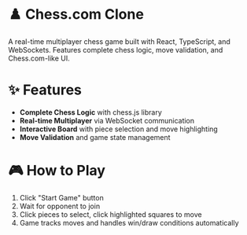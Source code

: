 # ♟️ Chess.com Clone

A real-time multiplayer chess game built with React, TypeScript, and WebSockets. Features complete chess logic, move validation, and Chess.com-like UI.

# ✨ Features

- **Complete Chess Logic** with chess.js library
- **Real-time Multiplayer** via WebSocket communication
- **Interactive Board** with piece selection and move highlighting
- **Move Validation** and game state management

# 🎮 How to Play

1. Click "Start Game" button
2. Wait for opponent to join
3. Click pieces to select, click highlighted squares to move
4. Game tracks moves and handles win/draw conditions automatically
